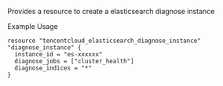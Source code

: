 Provides a resource to create a elasticsearch diagnose instance

Example Usage

```hcl
resource "tencentcloud_elasticsearch_diagnose_instance" "diagnose_instance" {
  instance_id = "es-xxxxxx"
  diagnose_jobs = ["cluster_health"]
  diagnose_indices = "*"
}
```